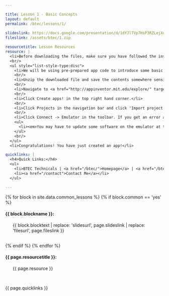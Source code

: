 ```yaml
---

title: Lesson 1 - Basic Concepts
layout: default
permalink: /btec/lessons/1/
    
slideslink: https://docs.google.com/presentation/d/1dYJlTVp7HsP3RZLejXqrP4c_5B8Hg4P9u2QbhsYQnC0/export/pdf
fileslink: /assets/btec/1.zip

resourcetitle: Lesson Resources
resource: |
  <li>Before downloading the files, make sure you have followed the instructions for downloading and installing installing MIT App Inventor Companion from Lesson 0. | <a href="/btec/lessons/0/index.html#android">Instructions</a></li>
  <br/>
  <ul style="list-style-type:disc">
    <li>We will be using pre-prepared app code to introduce some basic concepts about app development, building on Lesson 0. | <a href="/code/HelloWorld.aia">Download app files</a></li>
    <br/>
    <li>Unzip the downloaded file and save the contents somewhere sensible.</li>
    <br/>
    <li>Navigate to <a href="http://appinventor.mit.edu/explore/" target="_blank">MIT App Inventor</a> in your browser.</li>
    <br/>
    <li>Click Create apps! in the top right hand corner.</li>
    <br/>
    <li>Click Projects in the navigation bar and click 'Import project from my computer (.aia). Select the file that you downloaded.</li>
    <br/>
    <li>Click Connect -> Emulator in the toolbar. If you get an error at this step, make sure you have followed the instructions <a href="http://appinventor.mit.edu/explore/ai2/windows.html" target="_blank">here</a>.</li>
    <ul>
      <li><em>You may have to update some software on the emulator at this stage. Accept the updates and follow the instructions.</em></li>
    </ul>
    <br/>
  </ul>
  <li>Congratulations! You have just created an app!</li>

quicklinks: |
  <h4>Quick Links:</h4>
  <ul>
    <li>BTEC Technicals | <a href="/btec/">Homepage</a> | <a href="/btec/lessons/0/">Lesson 0 - Introduction</a></li>
    <li><a href="/contact">Contact Me</a></li>
  </ul> 

---
```


{% for block in site.data.common_lessons %}
  {% if block.common == 'yes' %}
  <h4 id="{{ block.idtag }}">{{ block.blockname }}:</h4>
  <ul>
    {{ block.blocktext | replace: 'slidesurl', page.slideslink | replace: 'filesurl', page.fileslink }}
  </ul>
  <br/>
  {% endif %}
{% endfor %}

<h4>{{ page.resourcetitle }}:</h4>
<ul>
  {{ page.resource }}
</ul>
<br/>

{{ page.quicklinks }}

<br/>
